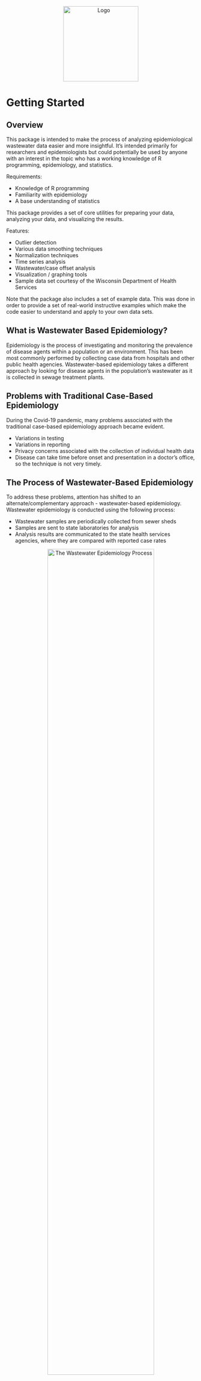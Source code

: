 <div align="center">
    <img src="../../docs/images/covid-droplet.svg" alt="Logo" style="width:200px">
</div>

# Getting Started

## Overview

This package is intended to make the process of analyzing epidemiological wastewater data easier and more insightful. It’s intended primarily for researchers and epidemiologists but could potentially be used by anyone with an interest in the topic who has a working knowledge of R programming, epidemiology, and statistics.   

Requirements:
- Knowledge of R programming
- Familiarity with epidemiology
- A base understanding of statistics

This package provides a set of core utilities for preparing your data, analyzing your data, and visualizing the results.  

Features:
- Outlier detection
- Various data smoothing techniques
- Normalization techniques
- Time series analysis
- Wastewater/case offset analysis
- Visualization / graphing tools
- Sample data set courtesy of the Wisconsin Department of Health Services

Note that the package also includes a set of example data.   This was done in order to provide a set of real-world instructive examples which make the code easier to understand and apply to your own data sets.

## What is Wastewater Based Epidemiology?

Epidemiology is the process of investigating and monitoring the prevalence of disease agents within a population or an environment. This has been most commonly performed by collecting case data from hospitals and other public health agencies. Wastewater-based epidemiology takes a different approach by looking for disease agents in the population’s wastewater as it is collected in sewage treatment plants.

## Problems with Traditional Case-Based Epidemiology

During the Covid-19 pandemic, many problems associated with the traditional case-based epidemiology approach became evident.  

- Variations in testing
- Variations in reporting
- Privacy concerns associated with the collection of individual health data
- Disease can take time before onset and presentation in a doctor’s office, so the technique is not very timely.

## The Process of Wastewater-Based Epidemiology
To address these problems, attention has shifted to an alternate/complementary approach - wastewater-based epidemiology.   Wastewater epidemiology is conducted using the following process:

- Wastewater samples are periodically collected from sewer sheds
- Samples are sent to state laboratories for analysis
- Analysis results are communicated to the state health services agencies, where they are compared with reported case rates

<div align="center">
    <img src="../../docs/images/getting-started/wastewater-process.png" alt="The Wastewater Epidemiology Process" style="width:75%">
    <div>
        <label>The Wastewater Epidemiology Process</label>
    </div>
</div>

## Benefits of Wastewater-Based Epidemiology

The advantages of wastewater-based epidemiology compared with case-based epidemiology are as follows:

- Can provide more timely, almost “real-time” information
- Is well suited for an epidemiological early warning system
- Maintains the anonymity of individuals
- Does not rely upon voluntary testing by individuals so it has the potential to be more consistent.

<div align="center">
    <img src="../../docs/images/getting-started/wastewater-offset.png" alt="Onset of Symptoms and Wastewater Detection" style="width:50%">
    <div>
        <label>Onset of Symptoms and Wastewater Detection</label>
    </div>
</div>

## Challenges Associated with Wastewater-Based Epidemiology

Despite the very attractive characteristics and promising results of wastewater-based testing, there are also a number of potential challenges associated with this approach which can make it difficult to implement:

- Data is inherently noisy
- There are often significant sampling differences between communities (once per day versus once per week, for example)
- There are often differences in methodology (qpcr versus dpcr etc.)
- There are many cofactors related to wastewater collection and testing which can make interpretation of results difficult.

<div align="center">
    <img src="../../docs/images/getting-started/sample-frequency.png" alt="Differences in Sampling Frequency" style="width:75%">
    <div>
        <label>Differences in Sampling Frequency</label>
    </div>
</div>

## The Role of This Software
Because of these various complicating factors and the difficulty in performing wastewater-based analysis and interpreting results, software such as this can serve as a valuable aid in making the analysis and interpretation of this data easier and more reliable. 

# Loading and Viewing Data

The data in this package is a combination of data provided to us from the following sources:
- Wisconsin [Department of Health Services (DHS)](https://www.dhs.wisconsin.gov/covid-19/wastewater.htm)
- Wisconsin [State Lab of Hygiene (SLH)](http://www.slh.wisc.edu/environmental/covid-19-wastewater)
- Open-source data

All data can be found in the /data directory as .RData objects. Alternatively, when our package is installed, these data sets can be loaded by using the command:

```{r}
data(<name here>, package = "Covid19Wastewater")
```

where \<name here\> is replaced with one of the following:

### Data List

- Aux_info_data
Extra data that can be merged with WasteWater_data

- Case_data
Case information for all of Wisconsin from 2020-01-22 to 2022-12-08

- Covariants_data
Statewide variant proportions

- Example_data
A merged and shortened version of Case_data and WasteWater_data from 3 sites

- HFGCase_data
High-frequency data from 6 weeks involving ten sites

- HFGWaste_data
High-frequency data from 6 weeks involving ten sites

- InterceptorCase_data
Madison specific data

- Pop_data
Population data along with region, county, and lab submitter

- WasteWater_data
Wastewater epidemiological data from across Wisconsin can be merged with Aux_info_data

Here is the key to all the column names in the data: https://github.com/UW-Madison-DSI/Covid19Wastewater/blob/main/docs/data/data_columns_discription.md

## Examples

### Viewing Gene Markers Over Time

The prevalence of covid is determined using the genome markers called "N1" and "N2".  A simple starting point is to load in the data and then graph N1 or N2 over time.

```{r}
data("WasteWater_data", package = "Covid19Wastewater")

WasteWater_data %>% ggplot(aes(x=date,y=N1)) +
  geom_point()
```

<div align="center">
    <img src="../../docs/images/getting-started/n1-n2-levels.png" alt="The Levels of Covid Makers N1 and N2 Over Time" style="width:75%">
    <div>
        <label>The Levels of Covid Markers N1 and N2 Over Time</label>
    </div>
</div>

### Adding Color

With a few extra lines of code, we can add some color coding in order to display  N1 and N2 in a more visually appealing way.

```{r}
data("WasteWater_data", package = "Covid19Wastewater")

WasteWater_data %>% ggplot() +
  geom_point(aes(x=date,y=N2+1, color = "N2")) + #plus 1 to have a nice log
  geom_point(aes(x=date,y=N1+1, color = "N1")) +
  scale_y_log10() +
  ylab("N1 and N2")
```

<div align="center">
    <img src="../../docs/images/getting-started/n1-n2-levels-colored.png" alt="The Levels of Covid Makers N1 and N2 Over Time" style="width:75%">
    <div>
        <label>The Levels of Covid Markers N1 and N2 Over Time</label>
    </div>
</div>

Taking a similar approach to case data we can make a similar graph for comparing probable cases, confirmed cases, and tests

```{r}
data("Case_data", package = "Covid19Wastewater")Case_data %>% ggplot() +  geom_point(aes(x=date,y=tests+1, color = "Tests")) + #plus 1 to have a nice log  geom_point(aes(x=date,y=conf_case+1, color = "Confirmed Cases")) +  geom_point(aes(x=date,y=prob_case+1, color = "Probable Cases")) +  scale_y_log10() +  ylab("Cases and Tests")
```

<div align="center">
    <img src="../../docs/images/getting-started/cases_and_tests.png" alt="Comparing Cases and Tests" style="width:75%">
    <div>
        <label>Comparing Cases and Tests</label>
    </div>
</div>


## Merging  Datasets

Below, we show a set of examples of merging different datasets.

### 1. Merging Wastewater and Case Data

When merging wastewater and case data, it is best to merge by site and data to identify each entry uniquely.

```{r}
data("WasteWater_data", package = "Covid19Wastewater")
data("Case_data", package = "Covid19Wastewater")

WasteAndCaseMerged_data <- merge(Case_data, WasteWater_data, by = c("site","date"))
head(WasteAndCaseMerged_data)
```

<div align="center">
    <img src="../../docs/images/getting-started/wastewater-case-data.png" alt="Wastewater and Case Data" style="width:75%">
    <div>
        <label>Wastewater and Case Data</label>
    </div>
</div>

### 2.  Merging High-Frequency Wastewater and Case Data

We include high-frequency datasets for both wastewater and case data which can be merged as follows:

```{r}
data("HFGWaste_data", package = "Covid19Wastewater")
data("HFGCase_data", package = "Covid19Wastewater")

HFGWasteAndCaseMerged_data <- merge(HFGCase_data,HFGWaste_data, by = c("site","date"))
head(HFGWasteAndCaseMerged_data)
```

<div align="center">
    <img src="../../docs/images/getting-started/hfg-wastewater-case-data.png" alt="High Frequency Wastewater and Case Data" style="width:75%">
    <div>
        <label>High Frequency Wastewater and Case Data</label>
    </div>
</div>

### 3.  Merging Wastewater and Aux Data

When merging the auxiliary information, it can only be done with sample_id (Aux_info_data can only be merged with WateWater_data)
```{r}
data("WasteWater_data", package = "Covid19Wastewater")
data("Aux_info_data", package = "Covid19Wastewater")

WastewaterAndAuxInfo_data <- merge(WasteWater_data,Aux_info_data, by = "sample_id")
head(WastewaterAndAuxInfo_data)
```

<div align="center">
    <img src="../../docs/images/getting-started/wastewater-aux-data.png" alt="Wastewater and Aux Data" style="width:75%">
    <div>
        <label>Wastewater and Aux Data</label>
    </div>
</div>

### 4.  Merging Wastewater and Population Data

Population data can be merged with any dataframe that contains site data.

```{r}
data("WasteWater_data", package = "CovidWastewater")
data("pop_data", package = "Covid19Wastewater")
data("Case_data", package = "Covid19Wastewater")

WastewaterAndPop_data <- merge(WasteWater_data, pop_data, by = "site")
head(WastewaterAndPop_data)

CaseAndPop_data <- merge(Case_data, pop_data, by = "site")
head(CaseAndPop_data)
```

<div align="center">
    <img src="../../docs/images/getting-started/wastewater-pop-data.png" alt="Wastewater and Population Data" style="width:75%">
    <div>
        <label>Wastewater and Population Data</label>
    </div>
</div>

### 4.  Merging Wastewater and Confirmed Cases Data
With the data now merged, we can perform many more analyses.  In the analysis below, we show the number of confirmed cases.

```{r}
HFGWasteAndCaseMerged_data %>% 
  ggplot() +
  geom_point(aes(x=log(N1+1),y=log(ConfirmedCases+1),color="N1")) +
  geom_point(aes(x=log(N2+1),y=log(ConfirmedCases+1),color="N2")) +
  facet_wrap("site")
```

<div align="center">
    <img src="../../docs/images/getting-started/wastewater-confirmed-cases.png" alt="Wastewater and Confirmed Cases" style="width:75%">
    <div>
        <label>Wastewater and Confirmed Cases</label>
    </div>
</div>

### 4.  Normalizing by Population
Below, we display the number of confirmed cases normalized by population as a function of time.

```{r}
CaseAndPop_data %>% 
    filter(site == "Madison") %>% 
    ggplot(aes(x=date,y=(conf_case/pop)))+
    geom_point()
```

<div align="center">
    <img src="../../docs/images/getting-started/confirmed-cases-per-person.png" alt="Wastewater and Confirmed Cases / Population" style="width:75%">
    <div>
        <label>Wastewater and Confirmed Cases / Population</label>
    </div>
</div>

### Tips
Always make sure that when merging, the “by =” should always be able to identify the information you are merging uniquely. (i.e. don't merge waste and case data by date alone)

# Data Preparation



The data preparation takes two main forms:
- Outlier detection and Removal
- Smoothing methods

## Smoothing methods
There are three smoothing methods available to get a more stable  Wastewater measurement.
- loessSmoothMod
- expSmoothMod
- sgolaySmoothMod
Each one can generate a consistent signal from weekly data. A comprehensive Guide on the methods is available [here.](https://github.com/UW-Madison-DSI/Covid19Wastewater/blob/main/docs/vignettes/smoothing.pdf) Below are the smoothing methods applied with their default values to three Citys in the Wastewater dataset.

<div align="center">
    <img src="../../docs/images/getting-started/Smoothings.JPG" alt="Log Wastewater" style="width:75%">
    <div>
        <label>Wastewater and Confirmed Cases / Population</label>
    </div>
</div>



## Outlier detection
There are two main ways to detect outliers in this package.
- Deviance from the trend
- Unusual spikes from adjacent values
Below is a quick description of these methods but a more comprehensive document can be found [here.](https://github.com/UW-Madison-DSI/Covid19Wastewater/blob/main/docs/vignettes/outliers.pdf)

### Deviance from the trend

This process has two steps. First, you need a trend. This can normally be done with the smoothing in the previous section. Then the trend can be used to find points sufficiently greater than it. This is normally set to 2.5 standard deviations. This example of this method with all the default values applied to Janesville. This method has a ton of flexibility and offers the most accuracy when the trend is accurate. The main issue with this method is that it normally will not work on recent data. Most trend methods do not capture the true trend on the edges of the data effects.

```{r}
WasteWater_flag  <- WasteWater_data%>%
    filter(site == "Janesville")%>%
    mutate(N1 = log(N1 + 1))%>%
    select(site, date, N1)%>%
    loessSmoothMod("N1", "N1_loess")%>%
    Flag_From_Trend(N1, N1_loess)

WasteWater_flag %>%
  ggplot(aes(x = date))+
  geom_point(aes(y = N1, color = flagged_outlier))+
geom_line(aes(y = N1_loess, color = "N1 Loess"))+
  theme(plot.title = element_text(hjust = 0.5),
        axis.text.x = element_text(angle = 90, vjust = 0.5, hjust=1))+
  labs(y = "Covid-19 Gene Concentration",
       x = "Date",
       color = "Flagged Outlier"
       )
```

<div align="center">
    <img src="../../docs/images/getting-started/Trend_Outlier.png" alt="Log Wastewater" style="width:75%">
    <div>
        <label>Wastewater and Confirmed Cases / Population</label>
    </div>
</div>


### Unusual spikes from adjacent values

This method involves calculating the difference between two adjacent data points and subsequently assessing the extent to which this difference deviates from the distribution of all other such differences. Focusing on the relative size of the jumps, it requires very little prediction of the trend and future movement. This means it can function with only one extra data point after the measurement. This leads to an answer that can be less precise but captures the worst outliers and is more applicable to long-term trends.
```{r}
WasteWater_data <- WasteWater_data%>%
  select(site, date, N1, N2)%>%
  filter(N1 != 0, N2 != 0)%>%
  mutate(N1 = log(N1), N2 = log(N2), 
    N12_avg = (N1 + N2) / 2)
df_data <- computeJumps(WasteWater_data)
ranked_data <- rankJumps(df_data)
classied_data <- flagOutliers(ranked_quantile_data, 9, MessureRank)%>%
  select(site, date, N12_avg, MessureRank, FlaggedOutlier)

classied_data%>%
  ggplot(aes(x = date))+
  geom_point(aes(y = N12_avg, color = FlaggedOutlier))+
  facet_wrap(~site)+
  theme(plot.title = element_text(hjust = 0.5),
        axis.text.x = element_text(angle = 90, vjust = 0.5, hjust=1))+
  labs(y = "Covid-19 Gene Concentration",
       x = "Date",
       color = "Flagged Outlier"
       )
```
<div align="center">
    <img src="../../docs/images/getting-started/Adjacent_Outlier.png" alt="Log Wastewater" style="width:75%">
    <div>
        <label>Wastewater and Confirmed Cases / Population</label>
    </div>
</div>


# Data Analysis

## Time Series Analysis
Shedding is an ongoing process from the first day of infection to days or even weeks after symptoms subside. Thus it is hard to know exactly how many individuals in the community are infected at any given time just using wastewater data. Since we have mostly reliable case data, if we can find the offset that best correlates with the 2 data sets, we can work backward from only wastewater data in the future. 

<div align="center">
    <img src="../../docs/images/getting-started/time-series-analysis.png" alt="Heatmap of waste to case correlation" style="width:75%">
    <div>
        <label>Heatmap of waste to case correlation</label>
    </div>
</div>

This analysis was done by finding the R-squared correlation between the wastewater data of the current day Z and the combined case data from past Y many days and X number of future days. Thus we can find which moving window of days best represents the wastewater data for the next analysis. 

<div align="center">
    <img src="../../docs/images/getting-started/offset-analysis.png" alt="Offset analysis" style="width:75%">
    <div>
        <label>Offset analysis</label>
    </div>
</div>

Using the window of case data days that best correlates to the wastewater data, we can find the offset that best corresponds to the time between shedding at its peak and when the individual got tested. 

View the vignette to learn more here: [Time Series Offset](../vignettes/time_series_offset.pdf)

Or view the vignette in your R interpreter:
```
vignette("time_series_offset", package = "Covid19Wastewater")
```

# Random Linear Forests

We introduce a powerful tool called "random_linear_forest" that offers a unique approach to generating linear relationships between two variables while accounting for the influence of covariates. This innovative method combines the principles of random forests with linear tree modeling, resulting in a versatile and robust framework for understanding the intricate interplay between variables and their covariates. Below is the result of using this model on the Longitudinal data done [here.](https://github.com/UW-Madison-DSI/Covid19-Wastewater-Analysis/blob/main/results/trend_analysis/Random%20Forest/rand_forest_comp.html)

<div align="center">
    <img src="../../docs/images/getting-started/Random_Forest.png" alt="Tree error" style="width:75%">
    <div>
        <label>Tree Importance</label>
    </div>
</div>


# Conclusion

We hope you have had a successful and enjoyable experience using this software package.   If you would like to share your results and/or feedback with the package authors, contact information is listed below:

- Marlin Lee - (mailto:mrlee6@wisc.edu)
- Kyllan Wunder - (mailto:kwunder@wisc.edu)
- Abe Megahed - (mailto:amegahed@wisc.edu)
You may also submit comments, feedback, feature requests, and bug reports through the GitHub repository at:  https://github.com/UW-Madison-DSI/Covid19Wastewater

# Acknowledgements

This package was made possible through support from the University of Wisconsin Data Science Institute in collaboration with the Wisconsin Department of Health Services (DHS) and the State Lab of Hygiene (SLH).


